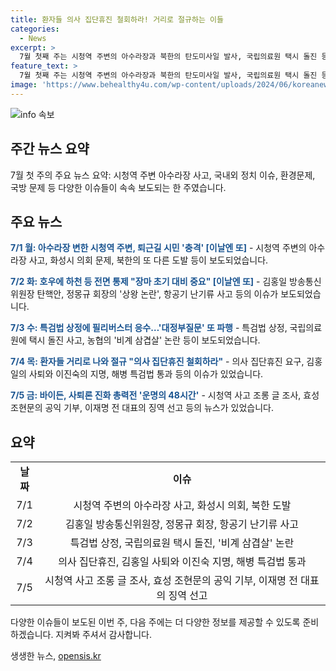 ```yaml
---
title: 환자들 의사 집단휴진 철회하라! 거리로 절규하는 이들
categories:
  - News
excerpt: >
  7월 첫째 주는 시청역 주변의 아수라장과 북한의 탄도미사일 발사, 국립의료원 택시 돌진 등 다양한 이슈가 끊임없이 이어졌습니다. 김홍일 방통위원장의 사퇴, 의사 집단휴진 운동, 그리고 현 정치의 상황 등 주요 소식들이 곂쳤습니다. 또한, 효성 조현문의 상속재산 사회 환원과 이재명 전 대표의 징역 15년 선고 역시 화제를 모았습니다. 다음 주에도 쉽고 깔끔한 정리로 만나보겠습니다.
feature_text: >
  7월 첫째 주는 시청역 주변의 아수라장과 북한의 탄도미사일 발사, 국립의료원 택시 돌진 등 다양한 이슈가 끊임없이 이어졌습니다. 김홍일 방통위원장의 사퇴, 의사 집단휴진 운동, 그리고 현 정치의 상황 등 주요 소식들이 곂쳤습니다. 또한, 효성 조현문의 상속재산 사회 환원과 이재명 전 대표의 징역 15년 선고 역시 화제를 모았습니다. 다음 주에도 쉽고 깔끔한 정리로 만나보겠습니다.
image: 'https://www.behealthy4u.com/wp-content/uploads/2024/06/koreanews.jpg'
---
```


<p><img src="https://www.behealthy4u.com/wp-content/uploads/2024/06/koreanews.jpg" alt="info 속보" /></p>

<h2 data-ke-size="size26">주간 뉴스 요약</h2>

<p data-ke-size="size16">7월 첫 주의 주요 뉴스 요약: 시청역 주변 아수라장 사고, 국내외 정치 이슈, 환경문제, 국방 문제 등 다양한 이슈들이 속속 보도되는 한 주였습니다. </p>

<h2 data-ke-size="size24">주요 뉴스</h2>

<p data-ke-size="size16"><b><span style="color: #1a5490;">7/1 월: 아수라장 변한 시청역 주변, 퇴근길 시민 '충격' [이날엔 또]</span></b> - 시청역 주변의 아수라장 사고, 화성시 의회 문제, 북한의 또 다른 도발 등이 보도되었습니다.</p>

<p data-ke-size="size16"><b><span style="color: #1a5490;">7/2 화: 호우에 하천 등 전면 통제 "장마 초기 대비 중요" [이날엔 또]</span></b> - 김홍일 방송통신위원장 탄핵안, 정몽규 회장의 '상왕 논란', 항공기 난기류 사고 등의 이슈가 보도되었습니다.</p>

<p data-ke-size="size16"><b><span style="color: #1a5490;">7/3 수: 특검법 상정에 필리버스터 응수…'대정부질문' 또 파행</span></b> - 특검법 상정, 국립의료원에 택시 돌진 사고, 농협의 '비계 삼겹살' 논란 등이 보도되었습니다.</p>

<p data-ke-size="size16"><b><span style="color: #1a5490;">7/4 목: 환자들 거리로 나와 절규 "의사 집단휴진 철회하라"</span></b> - 의사 집단휴진 요구, 김홍일의 사퇴와 이진숙의 지명, 해병 특검법 통과 등의 이슈가 있었습니다.</p>

<p data-ke-size="size16"><b><span style="color: #1a5490;">7/5 금: 바이든, 사퇴론 진화 총력전 '운명의 48시간'</span></b> - 시청역 사고 조롱 글 조사, 효성 조현문의 공익 기부, 이재명 전 대표의 징역 선고 등의 뉴스가 있었습니다. </p>

<h2 data-ke-size="size24">요약</h2>

<table>
  <tr>
    <td style="text-align: center; height: 17px;"><b>날짜</b></td>
    <td style="text-align: center; height: 17px;"><b>이슈</b></td>
  </tr>
  <tr>
    <td style="text-align: center; height: 17px;">7/1</td>
    <td style="text-align: center; height: 17px;">시청역 주변의 아수라장 사고, 화성시 의회, 북한 도발</td>
  </tr>
  <tr>
    <td style="text-align: center; height: 17px;">7/2</td>
    <td style="text-align: center; height: 17px;">김홍일 방송통신위원장, 정몽규 회장, 항공기 난기류 사고</td>
  </tr>
  <tr>
    <td style="text-align: center; height: 17px;">7/3</td>
    <td style="text-align: center; height: 17px;">특검법 상정, 국립의료원 택시 돌진, '비계 삼겹살' 논란</td>
  </tr>
  <tr>
    <td style="text-align: center; height: 17px;">7/4</td>
    <td style="text-align: center; height: 17px;">의사 집단휴진, 김홍일 사퇴와 이진숙 지명, 해병 특검법 통과</td>
  </tr>
  <tr>
    <td style="text-align: center; height: 17px;">7/5</td>
    <td style="text-align: center; height: 17px;">시청역 사고 조롱 글 조사, 효성 조현문의 공익 기부, 이재명 전 대표의 징역 선고</td>
  </tr>
</table>

<p data-ke-size="size16">다양한 이슈들이 보도된 이번 주, 다음 주에는 더 다양한 정보를 제공할 수 있도록 준비하겠습니다. 지켜봐 주셔서 감사합니다. </p>
생생한 뉴스, <a href="https://opensis.kr" rel="dofollow">opensis.kr</a>



